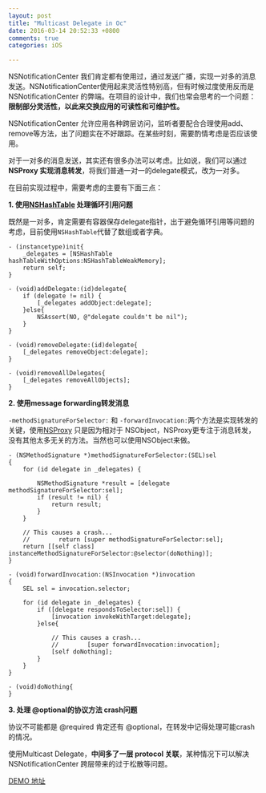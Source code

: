 ```yaml
---
layout: post
title: "Multicast Delegate in Oc"
date: 2016-03-14 20:52:33 +0800
comments: true
categories: iOS

---
```



NSNotificationCenter 我们肯定都有使用过，通过发送广播，实现一对多的消息发送。NSNotificationCenter使用起来灵活性特别高，但有时候过度使用反而是NSNotificationCenter 的弊端。在项目的设计中，我们也常会思考的一个问题：**限制部分灵活性，以此来交换应用的可读性和可维护性。**

NSNotificationCenter 允许应用各种跨层访问，监听者要配合合理使用add、remove等方法，出了问题实在不好跟踪。在某些时刻，需要酌情考虑是否应该使用。

对于一对多的消息发送，其实还有很多办法可以考虑。比如说，我们可以通过**NSProxy 实现消息转发**，将我们普通一对一的delegate模式，改为一对多。

在目前实现过程中，需要考虑的主要有下面三点：

**1. 使用[NSHashTable](http://nshipster.com/nshashtable-and-nsmaptable/) 处理循环引用问题**

既然是一对多，肯定需要有容器保存delegate指针，出于避免循环引用等问题的考虑，目前使用`NSHashTable`代替了数组或者字典。

```
- (instancetype)init{
    _delegates = [NSHashTable hashTableWithOptions:NSHashTableWeakMemory];
    return self;
}

- (void)addDelegate:(id)delegate{
    if (delegate != nil) {
        [_delegates addObject:delegate];
    }else{
        NSAssert(NO, @"delegate couldn't be nil");
    }
}

- (void)removeDelegate:(id)delegate{
    [_delegates removeObject:delegate];
}

- (void)removeAllDelegates{
    [_delegates removeAllObjects];
}

```

**2. 使用message forwarding转发消息**

`-methodSignatureForSelector:` 和 `-forwardInvocation:`两个方法是实现转发的关键，使用[NSProxy](https://developer.apple.com/library/mac/documentation/Cocoa/Reference/Foundation/Classes/NSProxy_Class/) 只是因为相对于 NSObject，NSProxy更专注于消息转发，没有其他太多无关的方法。当然也可以使用NSObject来做。

```
- (NSMethodSignature *)methodSignatureForSelector:(SEL)sel
{
    for (id delegate in _delegates) {
        
        NSMethodSignature *result = [delegate methodSignatureForSelector:sel];
        if (result != nil) {
            return result;
        }
    }
   
    // This causes a crash...
    //        return [super methodSignatureForSelector:sel];
    return [[self class] instanceMethodSignatureForSelector:@selector(doNothing)];
}

- (void)forwardInvocation:(NSInvocation *)invocation
{
    SEL sel = invocation.selector;
    
    for (id delegate in _delegates) {
        if ([delegate respondsToSelector:sel]) {
            [invocation invokeWithTarget:delegate];
        }else{
            
            // This causes a crash...
            //        [super forwardInvocation:invocation];
            [self doNothing];
        }
    }
}

- (void)doNothing{
}
```

**3. 处理 @optional的协议方法 crash问题**

协议不可能都是 @required 肯定还有 @optional，在转发中记得处理可能crash的情况。

使用Multicast Delegate，**中间多了一层 protocol 关联**，某种情况下可以解决NSNotificationCenter 跨层带来的过于松散等问题。

[DEMO 地址](https://github.com/MrBoog/SafeMulticastDelegate)
